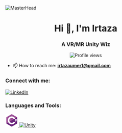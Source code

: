 ![MasterHead](https://www.questglt.com/assets/images/metaverse-img/meta-webp/banner-bg.webp)
<h1 align="center">Hi 👋, I'm Irtaza</h1>
<h3 align="center">A VR/MR Unity Wiz</h3>
<p align="center"> 
  <img src="https://komarev.com/ghpvc/?username=irtazadevs&label=Profile%20views&color=0e75b6&style=flat" alt="Profile views" />
</p>

- 📫 How to reach me: **irtazaumer1@gmail.com**

<h3 align="left">Connect with me:</h3>
<p align="left">
  <a href="https://www.linkedin.com/in/iamirtazaumer/" target="_blank">
    <img align="center" src="https://raw.githubusercontent.com/rahuldkjain/github-profile-readme-generator/master/src/images/icons/Social/linked-in-alt.svg" alt="LinkedIn" height="30" width="40" />
  </a>
</p>

<h3 align="left">Languages and Tools:</h3>
<p align="left"> 
  <a href="https://www.w3schools.com/cs/" target="_blank" rel="noreferrer"> 
    <img src="https://raw.githubusercontent.com/devicons/devicon/master/icons/csharp/csharp-original.svg" alt="C#" width="40" height="40"/> 
  </a> 
  <a href="https://unity.com/" target="_blank" rel="noreferrer"> 
    <img src="https://www.vectorlogo.zone/logos/unity3d/unity3d-icon.svg" alt="Unity" width="40" height="40"/> 
  </a> 
</p>
